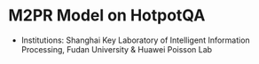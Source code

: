 # M2PR Model on HotpotQA



- Institutions: Shanghai Key Laboratory of Intelligent Information Processing, Fudan University & Huawei Poisson Lab
